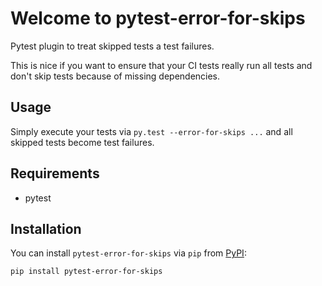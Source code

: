 # Welcome to pytest-error-for-skips

Pytest plugin to treat skipped tests a test failures.

This is nice if you want to ensure that your CI tests really run all tests and
don't skip tests because of missing dependencies.


## Usage

Simply execute your tests via ``py.test --error-for-skips ...`` and all skipped
tests become test failures.


## Requirements

* pytest


## Installation

You can install `pytest-error-for-skips` via `pip` from
[PyPI](https://pypi.org/project/pytest-error-for-skips/):

```sh
pip install pytest-error-for-skips
```
